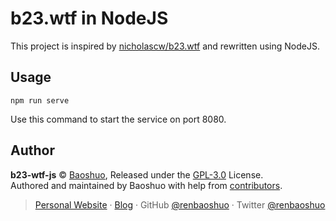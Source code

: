 # b23.wtf in NodeJS

This project is inspired by [nicholascw/b23.wtf](https://github.com/nicholascw/b23.wtf) and rewritten using NodeJS.

## Usage

```
npm run serve
```

Use this command to start the service on port 8080.

## Author

**b23-wtf-js** © [Baoshuo](https://github.com/renbaoshuo), Released under the [GPL-3.0](./LICENSE) License.<br>
Authored and maintained by Baoshuo with help from [contributors](https://github.com/renbaoshuo/b23-wtf-js/contributors).

> [Personal Website](https://baoshuo.ren) · [Blog](https://blog.baoshuo.ren) · GitHub [@renbaoshuo](https://github.com/renbaoshuo) · Twitter [@renbaoshuo](https://twitter.com/renbaoshuo)
